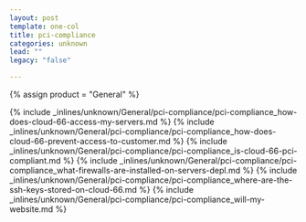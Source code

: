 ```yaml
---
layout: post
template: one-col
title: pci-compliance
categories: unknown
lead: ""
legacy: "false"

---
```

{% assign product = "General" %}

{% include _inlines/unknown/General/pci-compliance/pci-compliance_how-does-cloud-66-access-my-servers.md %}
{% include _inlines/unknown/General/pci-compliance/pci-compliance_how-does-cloud-66-prevent-access-to-customer.md %}
{% include _inlines/unknown/General/pci-compliance/pci-compliance_is-cloud-66-pci-compliant.md %}
{% include _inlines/unknown/General/pci-compliance/pci-compliance_what-firewalls-are-installed-on-servers-depl.md %}
{% include _inlines/unknown/General/pci-compliance/pci-compliance_where-are-the-ssh-keys-stored-on-cloud-66.md %}
{% include _inlines/unknown/General/pci-compliance/pci-compliance_will-my-website.md %}
